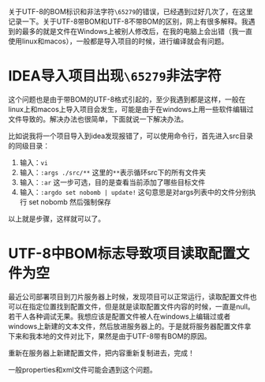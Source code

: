 关于UTF-8的BOM标识和非法字符`\65279`的错误，已经遇到过好几次了，在这里记录一下。关于UTF-8带BOM和UTF-8不带BOM的区别，网上有很多解释。我遇到的最多的就是文件在Windows上被别人修改后，在我的电脑上会出错（我一直使用linux和macos），一般都是导入项目的时候，进行编译就会有问题。

# IDEA导入项目出现`\65279`非法字符
这个问题也是由于带BOM的UTF-8格式引起的，至少我遇到都是这样，一般在linux上和macos上导入项目会发生，可能是由于在windows上用一些软件编辑过文件导致的。解决办法也很简单，下面就说一下解决办法。

比如说我将一个项目导入到idea发现报错了，可以使用命令行，首先进入src目录的同级目录：

1. 输入：`vi`
2. 输入：`:args ./src/**` 这里的`**`表示循环src下的所有文件夹
3. 输入：`:ar` 这一步可选，目的是查看当前添加了哪些目标文件
4. 输入：`:argdo set nobomb | update!` 这句意思是对args列表中的文件分别执行 set nobomb 然后强制保存

以上就是步骤，这样就可以了。

# UTF-8中BOM标志导致项目读取配置文件为空
最近公司部署项目到刀片服务器上时候，发现项目可以正常运行，读取配置文件也可以在指定位置找到配置文件，但是就是读取配置文件内容的时候，一直是null。若干人各种调试无果。我想应该是配置文件被人在windows上编辑过或者windows上新建的文本文件，然后放进服务器上的。于是就将服务器配置文件拿下来和我本地的文件对比下，果然是由于UTF-8带有BOM的原因。

重新在服务器上新建配置文件，把内容重新复制进去，完成！

一般properties和xml文件可能会遇到这个问题。
